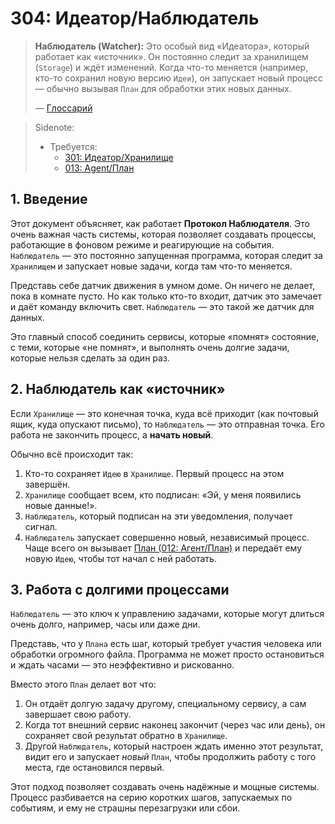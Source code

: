 # 304: Идеатор/Наблюдатель

> **Наблюдатель (Watcher):** Это особый вид «Идеатора», который работает как «источник». Он постоянно следит за хранилищем (`Storage`) и ждёт изменений. Когда что-то меняется (например, кто-то сохранил новую версию `Идеи`), он запускает новый процесс — обычно вызывая `План` для обработки этих новых данных.
>
> — [Глоссарий](./000_glossary.md)

> Sidenote:
>
> - Требуется:
>   - [301: Идеатор/Хранилище](./301_ideator_storage.md)
>   - [013: Agent/План](./013_agent_plan.md)

## 1. Введение

Этот документ объясняет, как работает **Протокол Наблюдателя**. Это очень важная часть системы, которая позволяет создавать процессы, работающие в фоновом режиме и реагирующие на события. `Наблюдатель` — это постоянно запущенная программа, которая следит за `Хранилищем` и запускает новые задачи, когда там что-то меняется.

Представь себе датчик движения в умном доме. Он ничего не делает, пока в комнате пусто. Но как только кто-то входит, датчик это замечает и даёт команду включить свет. `Наблюдатель` — это такой же датчик для данных.

Это главный способ соединить сервисы, которые «помнят» состояние, с теми, которые «не помнят», и выполнять очень долгие задачи, которые нельзя сделать за один раз.

## 2. Наблюдатель как «источник»

Если `Хранилище` — это конечная точка, куда всё приходит (как почтовый ящик, куда опускают письмо), то `Наблюдатель` — это отправная точка. Его работа не закончить процесс, а **начать новый**.

Обычно всё происходит так:

1.  Кто-то сохраняет `Идею` в `Хранилище`. Первый процесс на этом завершён.
2.  `Хранилище` сообщает всем, кто подписан: «Эй, у меня появились новые данные!».
3.  `Наблюдатель`, который подписан на эти уведомления, получает сигнал.
4.  `Наблюдатель` запускает совершенно новый, независимый процесс. Чаще всего он вызывает [План (012: Агент/План)](./013_agent_plan.md) и передаёт ему новую `Идею`, чтобы тот начал с ней работать.

## 3. Работа с долгими процессами

`Наблюдатель` — это ключ к управлению задачами, которые могут длиться очень долго, например, часы или даже дни.

Представь, что у `Плана` есть шаг, который требует участия человека или обработки огромного файла. Программа не может просто остановиться и ждать часами — это неэффективно и рискованно.

Вместо этого `План` делает вот что:

1.  Он отдаёт долгую задачу другому, специальному сервису, а сам завершает свою работу.
2.  Когда тот внешний сервис наконец закончит (через час или день), он сохраняет свой результат обратно в `Хранилище`.
3.  Другой `Наблюдатель`, который настроен ждать именно этот результат, видит его и запускает _новый_ `План`, чтобы продолжить работу с того места, где остановился первый.

Этот подход позволяет создавать очень надёжные и мощные системы. Процесс разбивается на серию коротких шагов, запускаемых по событиям, и ему не страшны перезагрузки или сбои.
